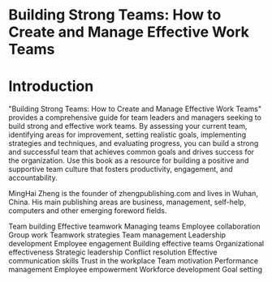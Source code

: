 # Building Strong Teams: How to Create and Manage Effective Work Teams

# Introduction

"Building Strong Teams: How to Create and Manage Effective Work Teams" provides a comprehensive guide for team leaders and managers seeking to build strong and effective work teams. By assessing your current team, identifying areas for improvement, setting realistic goals, implementing strategies and techniques, and evaluating progress, you can build a strong and successful team that achieves common goals and drives success for the organization. Use this book as a resource for building a positive and supportive team culture that fosters productivity, engagement, and accountability.

MingHai Zheng is the founder of zhengpublishing.com and lives in Wuhan, China. His main publishing areas are business, management, self-help, computers and other emerging foreword fields.


Team building
Effective teamwork
Managing teams
Employee collaboration
Group work
Teamwork strategies
Team management
Leadership development
Employee engagement
Building effective teams
Organizational effectiveness
Strategic leadership
Conflict resolution
Effective communication skills
Trust in the workplace
Team motivation
Performance management
Employee empowerment
Workforce development
Goal setting
